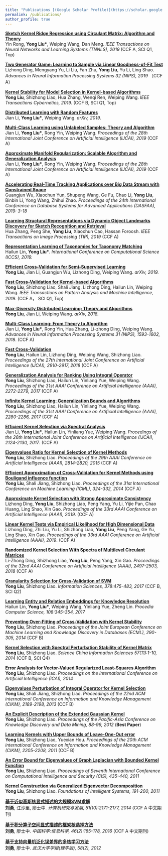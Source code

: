 ```yaml
---
title: "Publications [(Google Scholar Profile)](https://scholar.google.com/citations?user=vVhmzbAAAAAJ&hl=zh-CN)"
permalink: /publications/
author_profile: true
---
```

<b>[Sketch Kernel Ridge Regression using Circulant Matrix: Algorithm and Theory]()</b><br>
Yin Rong, <b>Yong Liu*</b>, Weiping Wang, Dan Meng.
<i>IEEE Transactions on Neural Networks and Learning Systems (TNNLS), 2019</i> (CCF A, SCI Q1, Top)

<b>[Two Generator Game: Learning to Sample via Linear Goodness-of-Fit Test]()</b><br>
Lizhong Ding, Mengyang Yu, Li Liu, Fan Zhu, <b>Yong Liu</b>, Yu Li, Ling Shao. 
<i>Advances in Neural Information Processing Systems 32 (NIPS), 2019 </i> （CCF A）

<b>[Kernel Stability for Model Selection in Kernel-based Algorithms]()</b><br>
<b>Yong Liu</b>, Shizhong Liao, Hua Zhang, Wenqi Ren, Weiping Wang. 
<i>IEEE Transactions Cybernetics, 2019.</i> (CCF B, SCI Q1, Top)

<b>[Distributed Learning with Random Features]()</b><br>
Jian Li, <b>Yong Liu*</b>, Weiping Wang. 
<i>arXiv, 2019</i>.

<b>[Multi-Class Learning using Unlabeled Samples: Theory and Algorithm]()</b><br>
Jian Li, <b>Yong Liu*</b>, Rong Yin, Weiping Wang.
<i>Proceedings of the 28th International Joint Conference on Artificial Intelligence (IJCAI), 2019</i> (CCF A)

<b>[Approximate Manifold Regularization: Scalable Algorithm and Generalization Analysis]()</b><br>
Jian Li, <b>Yong Liu*</b>, Rong Yin, Weiping Wang.
<i>Proceedings of the 28th International Joint Conference on Artificial Intelligence (IJCAI), 2019</i> (CCF A)

<b>[Accelerating Real-Time Tracking Applications over Big Data Stream with Constrained Space]()</b><br>
Guangjun Wu, Xiaochun Yun, Shupeng Wang, Ge Fu, Chao Li, <b>Yong Liu</b>, Binbin Li, Yong Wang, Zhihui Zhao. <i>
 Proceedings of the 24th International Conference on Database Systems for Advanced Applications (DASFAA), 2019: 3-18</i>

<b>[Learning Structural Representations via Dynamic Object Landmarks Discovery for Sketch Recognition and Retrieval]()</b><br>
Hua Zhang, Peng She, <b>Yong Liu</b>, Xiaochun Cao, Hassan Foroosh.  <i>IEEE Transactions on Image Processing (TIP), 2019</i> (CCF A)

<b>[Representation Learning of Taxonomies for Taxonomy Matching]()</b><br>
Hailun Lin, <b>Yong Liu*</b>. <i> International Conference on Computational Science (ICCS), 2019.</i>

<b>[Efficient Cross-Validation for Semi-Supervised Learning]()</b> <br>
<b>Yong Liu</b>, Jian Li, Guangjun Wu, Lizhong Ding, Weiping Wang. <i>arXiv, 2019.</i>

<b>[Fast Cross-Validation for Kernel-based Algorithms]()</b> <br>
<b>Yong Liu</b>, Shizhong Liao, Shali Jiang, Lizhong Ding, Hailun Lin, Weiping Wang. <i>IEEE Transactions on Pattern Analysis and Machine Intelligence, 2019.</i> (CCF A， SCI Q1, Top)

<b>[Max-Diversity Distributed Learning: Theory and Algorithms]()</b> <br>
<b>Yong Liu</b>, Jian Li, Weiping Wang. <i>arXiv, 2018.</i>

<b>[Multi-Class Learning: From Theory to Algorithm](http://IIE-liuyong.github.io/files/nips2018-mc.pdf)</b> <br>
Jian Li, <b>Yong Liu*</b>, Rong Yin, Hua Zhang, Li-zhong Ding, Weiping Wang. <i>Advances in Neural Information Processing Systems 31 (NIPS), 1593-1602, 2018</i>. (CCF A)

<b>[Fast Cross-Validation](http://IIE-liuyong.github.io/files/IJCAI2018-fcv.pdf)</b><br>
<b>Yong Liu</b>, Hailun Lin, Lizhong Ding, Weiping Wang, Shizhong Liao. <i>Proceedings of the 27th International Joint Conference on Artificial Intelligence (IJCAI), 2910-2917, 2018</i> (CCF A)

<b>[Generalization Analysis for Ranking Using Integral Operator](http://IIE-liuyong.github.io/files/aaai2017-ga.pdf)</b><br>
<b>Yong Liu</b>, Shizhong Liao, Hailun Lin, Yinliang Yue, Weiping Wang. <i>Proceedings of the 31st AAAI Conference on Artificial Intelligence (AAAI), 2272-2279, 2017</i> (CCF A)

<b>[Infinite Kernel Learning: Generalization Bounds and Algorithms](http://IIE-liuyong.github.io/files/aaai2017-ikl.pdf)</b><br>
<b>Yong Liu</b>, Shizhong Liao, Hailun Lin, Yinliang Yue, Weiping Wang. <i>Proceedings of the 31st AAAI Conference on Artificial Intelligence (AAAI), 2280-2286, 2017</i> (CCF A)

<b>[Efficient Kernel Selection via Spectral Analysis](http://IIE-liuyong.github.io/files/ijcai2017-sm.pdf)</b><br>
Jian Li, <b>Yong Liu*</b>, Hailun Lin, Yinliang Yue, Weiping Wang. <i>Procedings of the 26th International Joint Conference on Artificial Intelligence (IJCAI), 2124-2130, 2017</i>. (CCF A)

<b>[Eigenvalues Ratio for Kernel Selection of Kernel Methods](http://IIE-liuyong.github.io/files/aaai2015-kr.pdf)</b><br>
<b>Yong Liu</b>, Shizhong Liao. <i>Proceedings of the 29th AAAI Conference on Artificial Intelligence (AAAI), 2814-2820, 2015</i> (CCF A)

<b>[Efficient Approximation of Cross-Validation for Kernel Methods using Bouligand influence function](http://IIE-liuyong.github.io/files/icml2014-bif.pdf)</b><br>
<b>Yong Liu</b>, Shali Jiang, Shizhong Liao. <i>Proceedings of the 31st International Conference on Machine Learning (ICML), 324-332, 2014</i>  (CCF A)

<b>[Approximate Kernel Selection with Strong Approximate Consistency](http://IIE-liuyong.github.io/files/aaai2019-aks.pdf)</b> <br>Lizhong Ding, <b>Yong Liu</b>, Shizhong Liao, Peng Yang, Yu Li, Yijie Pan, Chao Huang, Ling Shao, Xin Gao. <i> Proceedings of the 33rd AAAI Conference on Artificial Intelligence (AAAI), 2019</i>. (CCF A)

<b>[Linear Kernel Tests via Empirical Likelihood for High Dimensional Data](http://IIE-liuyong.github.io/files/aaai2019-lkt.pdf)</b> <br>Lizhong Ding, Zhi Liu, Yu Li, Shizhong Liao, <b>Yong Liu</b>, Peng Yang, Ge Yu, Ling Shao, Xin Gao. <i>Proceedings of the 33rd AAAI Conference on Artificial Intelligence (AAAI), 2019</i>. (CCF A)

<b>[Randomized Kernel Selection With Spectra of Multilevel Circulant Matrices](http://IIE-liuyong.github.io/files/AAAI2018-rks.pdf) </b><br> Li-Zhong Ding, Shizhong Liao, <b>Yong Liu</b>, Peng Yang, Xin Gao. <i>Proceedings of the 32nd AAAI Conference on Artificial Intelligence (AAAI), 2497-2503, 2018</i> (CCF A) 

<b>[Granularity Selection for Cross-Validation of SVM](http://IIE-liuyong.github.io/files/IS2017-gs.pdf)</b><br>
<b>Yong Liu</b>, Shizhong Liao. <i>Information Sciences, 378:475-483, 2017</i>  (CCF B, SCI Q2)

<b>[Learning Entity and Relation Embeddings for Knowledge Resolution](http://IIE-liuyong.github.io/files/PCS-le.pdf)</b><br>
Hailun Lin, <b>Yong Liu*</b>, Weiping Wang, Yinliang Yue, Zheng Lin. <i> Procedia Computer Science, 108:345-354, 2017</i>

<b>[Preventing Over-Fitting of Cross-Validation with Kernel Stability](http://IIE-liuyong.github.io/files/ecml2014-ks.pdf)</b><br>
<b>Yong Liu</b>, Shizhong Liao. <i>Proceedings of the Joint European Conference on Machine Learning and Knowledge Discovery in Databases (ECML), 290-305, 2014 </i> (CCF B)

<b>[Kernel Selection with Spectral Perturbation Stability of Kernel Matrix](http://IIE-liuyong.github.io/files/scis-ks.pdf)</b><br>
<b>Yong Liu</b>, Shizhong Liao. <i>Science China Information Sciences 57(11):1-10, 2014</i> (CCF B, SCI Q4)

<b>[Error Analysis for Vector-Valued Regularized Least-Squares Algorithm](http://IIE-liuyong.github.io/files/ICAI-ea.pdf)</b><br>
<b>Yong Liu</b>, Shizhong Liao. <i>Proceedings on the International Conference on Artificial Intelligence (ICAI), 2014</i>

<b>[Eigenvalues Perturbation of Integral Operator for Kernel Selection](http://IIE-liuyong.github.io/files/cikm2011-ep.pdf)</b><br>
<b>Yong Liu</b>, Shali Jiang, Shizhong Liao. <i>Proceedings of the 22nd ACM international Conference on Information and Knowledge Management (CIKM), 2189-2198, 2013</i> (CCF B)

<b>[An Explicit Description of the Extended Gaussian Kernel]()</b><br>
<b>Yong Liu</b>, Shizhong Liao. <i>Proceedings of the Pacific-Asia Conference on Knowledge Discovery and Data Mining, 88-99, 2012</i> (<b>Best Paper</b>)

<b>[Learning Kernels with Upper Bounds of Leave-One-Out error](http://IIE-liuyong.github.io/files/cikm2011-loo.pdf)</b><br>
<b>Yong Liu</b>, Shizhong Liao, Yuexian Hou. <i>Proceedings of the 20th ACM international Conference on Information and Knowledge Management (CIKM), 2205-2208, 2011</i> (CCF B)

<b>[An Error Bound for Eigenvalues of Graph Laplacian with Bounded Kernel Function]()</b><br>
<b>Yong Liu</b>, Shizhong Liao. <i>Proceedings of Seventh International Conference on Computational Intelligence and Security (CIS), 435-440, 2011</i>

<b>[Kernel Construction via Generalized Eigenvector Decomposition]()</b><br>
<b>Yong Liu</b>, Shizhong Liao. <i>Foundations of Intelligent Systems, 191-200, 2011 </i>

<b>[基于近似高斯核显式描述的大规模SVM求解](http://IIE-liuyong.github.io/files/yf-svm.pdf)</b><br>
<b>刘勇</b>, 江沙里, 廖士中. <i> 计算机研究与发展, 51(10):2171-2177, 2014</i> (CCF A 中文期刊)

<b>[基于积分算子空间显式描述的框架核选择方法](http://IIE-liuyong.github.io/files/zgkx-fc.pdf)</b><br>
<b>刘勇</b>, 廖士中. <i>中国科学:信息科学, 46(2):165-178, 2016</i> (CCF A 中文期刊)

<b>[基于支持向量机泛化误差界的多核学习方法]()</b><br>
<b>刘勇</b>, 廖士中. <i>武汉大学学报(理学版), 58(2), 2012 </i>
